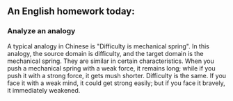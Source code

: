 ## An English homework today:

### Analyze an analogy
A typical analogy in Chinese is "Difficulty is mechanical spring". In this analogy, the source domain is difficulty, and the target domain is the mechanical spring. They are similar in certain characteristics. When you push a mechanical spring with a weak force, it remains long; while if you push it with a strong force, it gets mush shorter. Difficulty is the same. If you face it with a weak mind, it could get strong easily; but if you face it bravely, it immediately weakened.